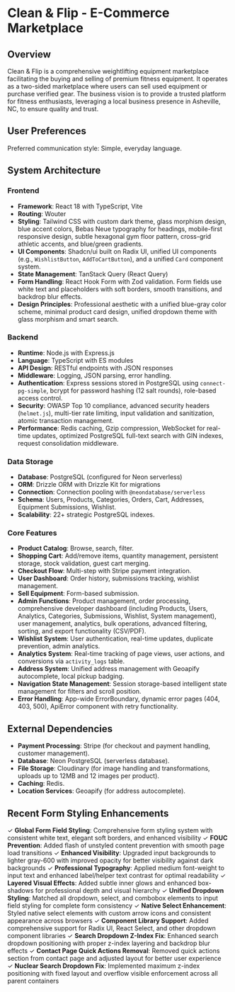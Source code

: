 # Clean & Flip - E-Commerce Marketplace

## Overview
Clean & Flip is a comprehensive weightlifting equipment marketplace facilitating the buying and selling of premium fitness equipment. It operates as a two-sided marketplace where users can sell used equipment or purchase verified gear. The business vision is to provide a trusted platform for fitness enthusiasts, leveraging a local business presence in Asheville, NC, to ensure quality and trust.

## User Preferences
Preferred communication style: Simple, everyday language.

## System Architecture

### Frontend
- **Framework**: React 18 with TypeScript, Vite
- **Routing**: Wouter
- **Styling**: Tailwind CSS with custom dark theme, glass morphism design, blue accent colors, Bebas Neue typography for headings, mobile-first responsive design, subtle hexagonal gym floor pattern, cross-grid athletic accents, and blue/green gradients.
- **UI Components**: Shadcn/ui built on Radix UI, unified UI components (e.g., `WishlistButton`, `AddToCartButton`), and a unified `Card` component system.
- **State Management**: TanStack Query (React Query)
- **Form Handling**: React Hook Form with Zod validation. Form fields use white text and placeholders with soft borders, smooth transitions, and backdrop blur effects.
- **Design Principles**: Professional aesthetic with a unified blue-gray color scheme, minimal product card design, unified dropdown theme with glass morphism and smart search.

### Backend
- **Runtime**: Node.js with Express.js
- **Language**: TypeScript with ES modules
- **API Design**: RESTful endpoints with JSON responses
- **Middleware**: Logging, JSON parsing, error handling.
- **Authentication**: Express sessions stored in PostgreSQL using `connect-pg-simple`, bcrypt for password hashing (12 salt rounds), role-based access control.
- **Security**: OWASP Top 10 compliance, advanced security headers (`helmet.js`), multi-tier rate limiting, input validation and sanitization, atomic transaction management.
- **Performance**: Redis caching, Gzip compression, WebSocket for real-time updates, optimized PostgreSQL full-text search with GIN indexes, request consolidation middleware.

### Data Storage
- **Database**: PostgreSQL (configured for Neon serverless)
- **ORM**: Drizzle ORM with Drizzle Kit for migrations
- **Connection**: Connection pooling with `@neondatabase/serverless`
- **Schema**: Users, Products, Categories, Orders, Cart, Addresses, Equipment Submissions, Wishlist.
- **Scalability**: 22+ strategic PostgreSQL indexes.

### Core Features
- **Product Catalog**: Browse, search, filter.
- **Shopping Cart**: Add/remove items, quantity management, persistent storage, stock validation, guest cart merging.
- **Checkout Flow**: Multi-step with Stripe payment integration.
- **User Dashboard**: Order history, submissions tracking, wishlist management.
- **Sell Equipment**: Form-based submission.
- **Admin Functions**: Product management, order processing, comprehensive developer dashboard (including Products, Users, Analytics, Categories, Submissions, Wishlist, System management), user management, analytics, bulk operations, advanced filtering, sorting, and export functionality (CSV/PDF).
- **Wishlist System**: User authentication, real-time updates, duplicate prevention, admin analytics.
- **Analytics System**: Real-time tracking of page views, user actions, and conversions via `activity_logs` table.
- **Address System**: Unified address management with Geoapify autocomplete, local pickup badging.
- **Navigation State Management**: Session storage-based intelligent state management for filters and scroll position.
- **Error Handling**: App-wide ErrorBoundary, dynamic error pages (404, 403, 500), ApiError component with retry functionality.

## External Dependencies
- **Payment Processing**: Stripe (for checkout and payment handling, customer management).
- **Database**: Neon PostgreSQL (serverless database).
- **File Storage**: Cloudinary (for image handling and transformations, uploads up to 12MB and 12 images per product).
- **Caching**: Redis.
- **Location Services**: Geoapify (for address autocomplete).

## Recent Form Styling Enhancements
✓ **Global Form Field Styling**: Comprehensive form styling system with consistent white text, elegant soft borders, and enhanced visibility
✓ **FOUC Prevention**: Added flash of unstyled content prevention with smooth page load transitions
✓ **Enhanced Visibility**: Upgraded input backgrounds to lighter gray-600 with improved opacity for better visibility against dark backgrounds
✓ **Professional Typography**: Applied medium font-weight to input text and enhanced label/helper text contrast for optimal readability
✓ **Layered Visual Effects**: Added subtle inner glows and enhanced box-shadows for professional depth and visual hierarchy
✓ **Unified Dropdown Styling**: Matched all dropdown, select, and combobox elements to input field styling for complete form consistency
✓ **Native Select Enhancement**: Styled native select elements with custom arrow icons and consistent appearance across browsers
✓ **Component Library Support**: Added comprehensive support for Radix UI, React Select, and other dropdown component libraries
✓ **Search Dropdown Z-Index Fix**: Enhanced search dropdown positioning with proper z-index layering and backdrop blur effects
✓ **Contact Page Quick Actions Removal**: Removed quick actions section from contact page and adjusted layout for better user experience  
✓ **Nuclear Search Dropdown Fix**: Implemented maximum z-index positioning with fixed layout and overflow visible enforcement across all parent containers
